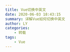 ```yaml
---
title: Vue切换中英文
date: 2020-06-03 18:43:15
summary: 详解Vue如何切换中英文
author: LY
categories:
    - 转载
tags:
    - Vue
---
```

